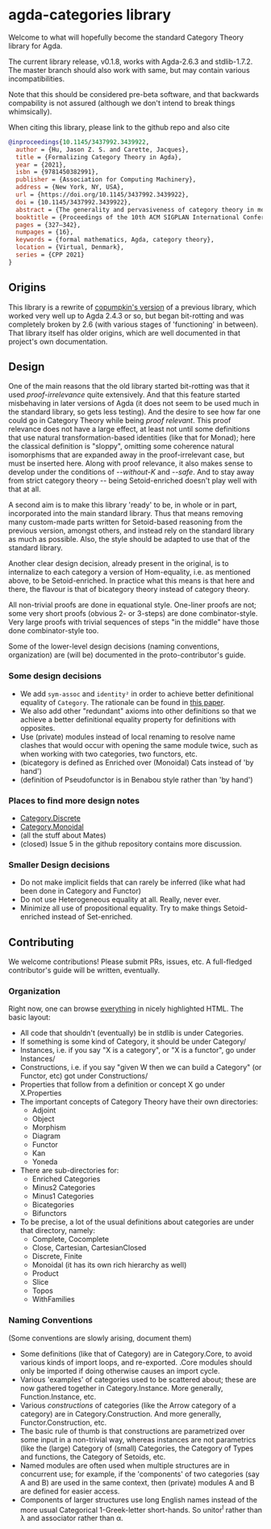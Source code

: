 # agda-categories library

Welcome to what will hopefully become the standard Category Theory library for Agda.

The current library release, v0.1.8, works with Agda-2.6.3 and stdlib-1.7.2.  The master
branch should also work with same, but may contain various incompatibilities.

Note that this should be considered pre-beta software, and that backwards compability
is not assured (although we don't intend to break things whimsically).

When citing this library, please link to the github repo and also cite
```bibtex
@inproceedings{10.1145/3437992.3439922,
  author = {Hu, Jason Z. S. and Carette, Jacques},
  title = {Formalizing Category Theory in Agda},
  year = {2021},
  isbn = {9781450382991},
  publisher = {Association for Computing Machinery},
  address = {New York, NY, USA},
  url = {https://doi.org/10.1145/3437992.3439922},
  doi = {10.1145/3437992.3439922},
  abstract = {The generality and pervasiveness of category theory in modern mathematics makes it a frequent and useful target of formalization. It is however quite challenging to formalize, for a variety of reasons. Agda currently (i.e. in 2020) does not have a standard, working formalization of category theory. We document our work on solving this dilemma. The formalization revealed a number of potential design choices, and we present, motivate and explain the ones we picked. In particular, we find that alternative definitions or alternative proofs from those found in standard textbooks can be advantageous, as well as "fit" Agda's type theory more smoothly. Some definitions regarded as equivalent in standard textbooks turn out to make different "universe level" assumptions, with some being more polymorphic than others. We also pay close attention to engineering issues so that the library integrates well with Agda's own standard library, as well as being compatible with as many of supported type theories in Agda as possible.},
  booktitle = {Proceedings of the 10th ACM SIGPLAN International Conference on Certified Programs and Proofs},
  pages = {327–342},
  numpages = {16},
  keywords = {formal mathematics, Agda, category theory},
  location = {Virtual, Denmark},
  series = {CPP 2021}
}
```
## Origins

This library is a rewrite of [copumpkin's version](https://github.com/copumpkin/categories)
of a previous library, which worked very well up to Agda 2.4.3 or so, but began bit-rotting and
was completely broken by 2.6 (with various stages of 'functioning' in between). That library
itself has older origins, which are well documented in that project's own documentation.

## Design

One of the main reasons that the old library started bit-rotting was that it used
*proof-irrelevance* quite extensively. And that this feature started misbehaving in later
versions of Agda (it does not seem to be used much in the standard library, so gets less
testing). And the desire to see how far one could go in Category Theory while being
*proof relevant*. This proof relevance does not have a large effect, at least not until some
definitions that use natural transformation-based identities (like that for Monad); here
the classical definition is "sloppy", omitting some coherence natural isomorphisms that
are expanded away in the proof-irrelevant case, but must be inserted here. Along with
proof relevance, it also makes sense to develop under the conditions of *--without-K* and
*--safe*.  And to stay away from strict category theory -- being Setoid-enriched doesn't
play well with that at all.

A second aim is to make this library 'ready' to be, in whole or in part, incorporated into
the main standard library. Thus that means removing many custom-made parts written for
Setoid-based reasoning from the previous version, amongst others, and instead rely on the
standard library as much as possible. Also, the style should be adapted to use that of the
standard library.

Another clear design decision, already present in the original, is to internalize to each
category a version of Hom-equality, i.e. as mentioned above, to be
Setoid-enriched.  In practice what this means is that here and there, the flavour is that
of bicategory theory instead of category theory.

All non-trivial proofs are done in equational style. One-liner proofs are not; some very
short proofs (obvious 2- or 3-steps) are done combinator-style. Very large proofs with
trivial sequences of steps "in the middle" have those done combinator-style too.

Some of the lower-level design decisions (naming conventions, organization) are (will be) 
documented in the proto-contributor's guide.

### Some design decisions
- We add `sym-assoc` and `identity²` in order to achieve better definitional equality
  of `Category`. The rationale can be found in [this
  paper](https://arxiv.org/pdf/1401.7694.pdf). 
- We also add other "redundant" axioms into other definitions so that we achieve a better
  definitional equality property for definitions with opposites.
- Use (private) modules instead of local renaming to resolve name clashes that
  would occur with opening the same module twice, such as when working with
  two categories, two functors, etc.
- (bicategory is defined as Enriched over (Monoidal) Cats instead of 'by hand')
- (definition of Pseudofunctor is in Benabou style rather than 'by hand')
  
### Places to find more design notes
- [Category.Discrete](src/Categories/Category/Discrete.agda)
- [Category.Monoidal](src/Categories/Category/Monoidal.agda)
- (all the stuff about Mates)
- (closed) Issue 5 in the github repository contains more discussion.

### Smaller Design decisions
- Do not make implicit fields that can rarely be inferred (like what had been done in
  Category and Functor)
- Do not use Heterogeneous equality at all. Really, never ever.
- Minimize all use of propositional equality. Try to make things Setoid-enriched instead
  of Set-enriched.

## Contributing

We welcome contributions! Please submit PRs, issues, etc. A full-fledged contributor's guide
will be written, eventually.

### Organization

Right now, one can browse [everything](https://agda.github.io/agda-categories/) in 
nicely highlighted HTML. The basic layout:
- All code that shouldn't (eventually) be in stdlib is under Categories.
- If something is some kind of Category, it should be under Category/
- Instances, i.e. if you say "X is a category", or "X is a functor", go under Instances/
- Constructions, i.e. if you say "given W then we can build a Category" (or Functor, etc)
  got under Constructions/
- Properties that follow from a definition or concept X go under X.Properties
- The important concepts of Category Theory have their own directories:
  - Adjoint
  - Object
  - Morphism
  - Diagram
  - Functor
  - Kan
  - Yoneda
- There are sub-directories for:
  - Enriched Categories
  - Minus2 Categories
  - Minus1 Categories
  - Bicategories
  - Bifunctors
- To be precise, a lot of the usual definitions about categories are under that
  directory, namely:
  - Complete, Cocomplete
  - Close, Cartesian, CartesianClosed
  - Discrete, Finite
  - Monoidal (it has its own rich hierarchy as well)
  - Product
  - Slice
  - Topos
  - WithFamilies

### Naming Conventions

(Some conventions are slowly arising, document them)
- Some definitions (like that of Category) are in Category.Core, to avoid various kinds
  of import loops, and re-exported. .Core modules should only be imported if doing otherwise
  causes an import cycle.
- Various 'examples' of categories used to be scattered about; these are now gathered
  together in Category.Instance. More generally, Function.Instance, etc.
- Various *constructions* of categories (like the Arrow category of a category) are in
  Category.Construction. And more generally, Functor.Construction, etc.
- The basic rule of thumb is that constructions are parametrized over some input in a
  non-trivial way, whereas instances are not parametrics (like the (large) Category of
  (small) Categories, the Category of Types and functions, the Category of Setoids, etc.
- Named modules are often used when multiple structures are in concurrent use; for example,
  if the 'components' of two categories (say A and B) are used in the same context, then
  (private) modules A and B are defined for easier access.
- Components of larger structures use long English names instead of the more usual
  Categorical 1-Greek-letter short-hands.  So unitor<sup>l</sup> rather than
  &lambda; and associator rather than &alpha;.

